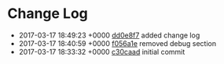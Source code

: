 # Change Log

 - 2017-03-17 18:49:23 +0000 [dd0e8f7](https://github.com/saidsef/cloudflare/commit/dd0e8f7c012a4747b8285127782fac75f3dc7d21) added change log
 - 2017-03-17 18:40:59 +0000 [f056a1e](https://github.com/saidsef/cloudflare/commit/f056a1e5241cf059fa71c3916df18770967560b6) removed debug section
 - 2017-03-17 18:33:32 +0000 [c30caad](https://github.com/saidsef/cloudflare/commit/c30caadb14173863e47212532a4f7051d9c562fb) initial commit
